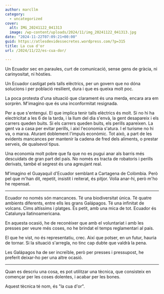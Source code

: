 ```yaml
---
author: marcllm
category:
  - uncategorized
cover:
  alt: IMG_20241122_041313
  image: /wp-content/uploads/2024/11/img_20241122_041313.jpg
date: "2024-11-22T07:09:21+00:00"
guid: https://atlesdevidessecretes.wordpress.com/?p=315
title: La cua d'or
url: /2024/11/22/es-cua-dor/

---
```

Un Ecuador sec en paraules, curt de comunicació, sense gens de gràcia, ni carinyositat, ni hòsties.

Un Ecuador castigat pels talls elèctrics, per un govern que no dóna solucions i per població resilient, dura i que es queixa molt poc.

La poca protesta d'una situació que clarament és una merda, encara ara em sorprèn. M'imagino que és una inconformitat resignada.

Per a que s'entengui. El que implica tenir talls elèctrics és molt. Si no hi ha electricitat a les 6 de la tarda, i la llum del dia s'envà, la gent desapareix i els carrers queden buits. Si els carrers queden buits, els perills apareixen. La gent va a casa per evitar perills, i així l'economia s'atura. I el turisme no hi va, o marxa. Aturant doblement l'impuls econòmic. Tot això, a part de les evidents mancances per mantenir la cadena de fred dels aliments, o prestar serveis, de qualsevol tipus.

Una economia molt pobre que fa que no es pugui anar als barris més descuidats de gran part del país. No només es tracta de robatoris i perills derivats, també el segrest és una agreujant real.

M'imagino el Guayaquil d'Ecuador semblant a Cartagena de Colòmbia. Però pel que m'han dit, repetit, insistit i reiterat, és pitjor. Volia anar-hi, però m'ho he repensat.

* * *

Ecuador no només són mancances. Té una biodiversitat única. Té quatre ambients diferents, entre ells les grans Galápagos. Té una infinitat de volcans. Cims altíssims i platges. És petit, amb una mica de tot. Ecuador és Catalunya llatinoamericana.

En aquesta ocasió, he de reconèixer que amb el voluntariat i amb les presses per veure més coses, no he brindat el temps reglamentari al país.

El que he vist, no és representatiu, crec. Així que potser, en un futur, hauria de tornar. Si la situació s'arregla, no tinc cap dubte que valdrà la pena.

Les Galápagos ha de ser increïble, però per presses i pressupost, he preferit deixar-ho per una altre ocasió.

* * *

Quan es descriu una cosa, es pot utilitzar una tècnica, que consisteix en començar per les coses dolentes, i acabar per les bones.

Aquest tècnica té nom, és "la cua d'or".
